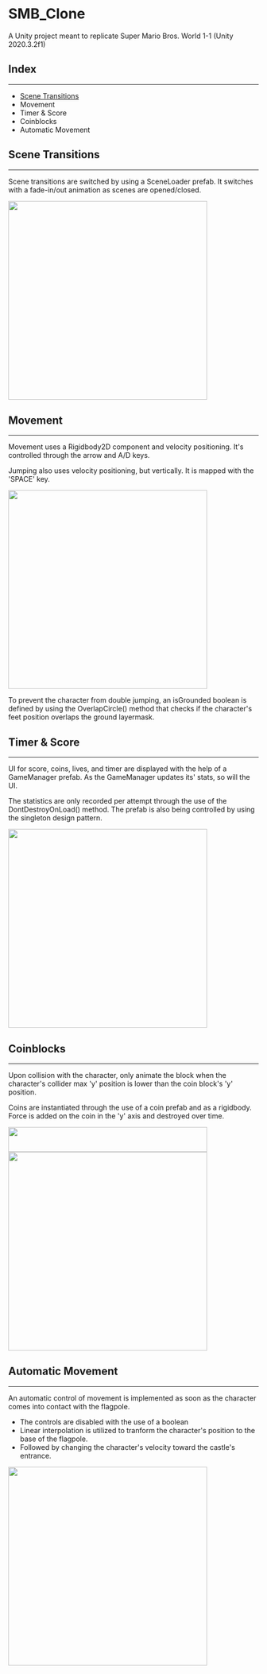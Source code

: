 # SMB_Clone

A Unity project meant to replicate Super Mario Bros. World 1-1 (Unity 2020.3.2f1)

## Index
---
- [Scene Transitions](#automatic-movement)
- Movement
- Timer & Score
- Coinblocks
- Automatic Movement

## Scene Transitions
---
Scene transitions are switched by using a SceneLoader prefab. It switches with a fade-in/out animation as scenes are opened/closed.

<img src="https://user-images.githubusercontent.com/98930139/163691117-c032b534-0e29-41fd-90fd-515ce2032dd2.gif" width="400">

## Movement
---
Movement uses a Rigidbody2D component and velocity positioning. It's controlled through the arrow and A/D keys.

Jumping also uses velocity positioning, but vertically. It is mapped with the 'SPACE' key.

<img src="https://user-images.githubusercontent.com/98930139/163691250-bdff915f-52aa-4eb2-aee9-57e4192568d1.gif" width="400">
<br>

To prevent the character from double jumping, an isGrounded boolean is defined by using the OverlapCircle() method that checks if the character's feet position overlaps the ground layermask.

## Timer & Score
---
UI for score, coins, lives, and timer are displayed with the help of a GameManager prefab. As the GameManager updates its' stats, so will the UI.

The statistics are only recorded per attempt through the use of the DontDestroyOnLoad() method. The prefab is also being controlled by using the singleton design pattern.

<img src="https://user-images.githubusercontent.com/98930139/163697884-2561a70f-4c34-4eb9-9c00-fc95b6c67402.gif" width="400">

## Coinblocks
---
Upon collision with the character, only animate the block when the character's collider max 'y' position is lower than the coin block's 'y' position.

Coins are instantiated through the use of a coin prefab and as a rigidbody. Force is added on the coin in the 'y' axis and destroyed over time.

<div float="left">
    <img src="https://user-images.githubusercontent.com/98930139/163697575-65a86e95-4b18-491f-9fe1-24ae2cc9a234.gif" width="400" height="50" align="top">
    <img src="https://user-images.githubusercontent.com/98930139/163697606-60ec236f-f2c3-4697-bb2d-3b34bb351845.gif" width="400">
</div>

## Automatic Movement
---
An automatic control of movement is implemented as soon as the character comes into contact with the flagpole.

- The controls are disabled with the use of a boolean
- Linear interpolation is utilized to tranform the character's position to the base of the flagpole.
- Followed by changing the character's velocity toward the castle's entrance.

<img src="https://user-images.githubusercontent.com/98930139/163697736-33792e7b-dcd2-48b8-83b5-500a7a02be37.gif" width="400">
